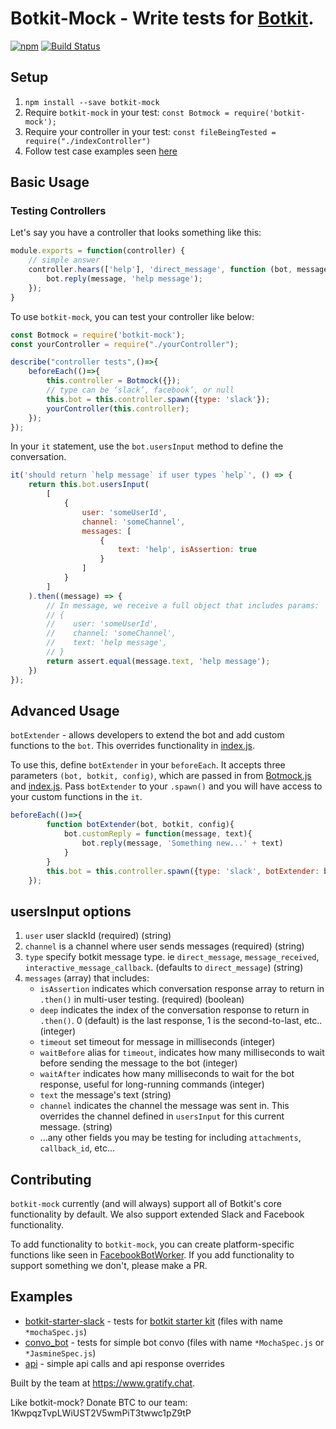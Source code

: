 # Botkit-Mock - Write tests for [Botkit](https://github.com/howdyai/botkit).
[![npm](https://img.shields.io/npm/l/botkit.svg)](https://spdx.org/licenses/MIT)
[![Build Status](https://travis-ci.org/gratifyguy/botkit-mock.svg?branch=master)](https://travis-ci.org/gratifyguy/botkit-mock)


## Setup ##

1. `npm install --save botkit-mock`
2. Require `botkit-mock` in your test: `const Botmock = require('botkit-mock');`
3. Require your controller in your test: `const fileBeingTested = require("./indexController")`
4. Follow test case examples seen [here](/examples)

## Basic Usage ##

### Testing Controllers ###

Let's say you have a controller that looks something like this:

```javascript
module.exports = function(controller) {
    // simple answer
    controller.hears(['help'], 'direct_message', function (bot, message) {
        bot.reply(message, 'help message');
    });
}
```

To use `botkit-mock`, you can test your controller like below:

```javascript
const Botmock = require('botkit-mock');
const yourController = require("./yourController");

describe("controller tests",()=>{
    beforeEach(()=>{
        this.controller = Botmock({});
        // type can be ‘slack’, facebook’, or null
        this.bot = this.controller.spawn({type: 'slack'});
        yourController(this.controller);
    });
});
```

In your `it` statement, use the `bot.usersInput` method to define the conversation.

```javascript
it('should return `help message` if user types `help`', () => {
    return this.bot.usersInput(
        [
            {
                user: 'someUserId',
                channel: 'someChannel',
                messages: [
                    {
                        text: 'help', isAssertion: true
                    }
                ]
            }
        ]
    ).then((message) => {
        // In message, we receive a full object that includes params:
        // {
        //    user: 'someUserId',
        //    channel: 'someChannel',
        //    text: 'help message',
        // }
        return assert.equal(message.text, 'help message');
    })
});
```
## Advanced Usage ##

`botExtender` - allows developers to extend the bot and add custom functions to the `bot`. This overrides functionality in [index.js](https://github.com/gratifychat/botkit-mock/blob/migrate_to_botkit_core/lib/BotmockWorker.js).

To use this, define `botExtender` in your `beforeEach`. It accepts three parameters `(bot, botkit, config)`, which are passed in from [Botmock.js](https://github.com/gratifychat/botkit-mock/blob/migrate_to_botkit_core/lib/Botmock.js) and [index.js](https://github.com/gratifychat/botkit-mock/blob/migrate_to_botkit_core/lib/BotmockWorker.js). Pass `botExtender` to your `.spawn()` and you will have access to your custom functions in the `it`.

```javascript
beforeEach(()=>{
        function botExtender(bot, botkit, config){
            bot.customReply = function(message, text){
                bot.reply(message, 'Something new...' + text)
            }
        }
        this.bot = this.controller.spawn({type: 'slack', botExtender: botExtender});
    });
```

## usersInput options
1. `user` user slackId (required) (string)
2. `channel` is a channel where user sends messages (required) (string)
3. `type` specify botkit message type. ie `direct_message`, `message_received`, `interactive_message_callback`. (defaults to `direct_message`) (string)
4. `messages` (array) that includes:
    - `isAssertion` indicates which conversation response array to return in `.then()` in multi-user testing. (required) (boolean)
    - `deep` indicates the index of the conversation response to return in `.then()`. 0 (default) is the last response, 1 is the second-to-last, etc.. (integer)
    - `timeout` set timeout for message in milliseconds (integer)
    - `waitBefore` alias for `timeout`, indicates how many milliseconds to wait before sending the message to the bot (integer)
    - `waitAfter` indicates how many milliseconds to wait for the bot response, useful for long-running commands (integer)
    - `text` the message's text (string)
    - `channel` indicates the channel the message was sent in. This overrides the channel defined in `usersInput` for this current message. (string)
    - ...any other fields you may be testing for including `attachments`, `callback_id`, etc...


## Contributing ##
`botkit-mock` currently (and will always) support all of Botkit's core functionality by default. We also support extended Slack and Facebook functionality. 

To add functionality to `botkit-mock`, you can create platform-specific functions like seen in [FacebookBotWorker](https://github.com/gratifychat/botkit-mock/blob/3f74a87d16cfa432dcc42c191c6e5542cc3c393f/lib/FacebookBotWorker/index.js). If you add functionality to support something we don't, please make a PR.

## Examples ##

- [botkit-starter-slack](examples/botkit-starter-slack) - tests for [botkit starter kit](https://github.com/howdyai/botkit-starter-slack) (files with name `*mochaSpec.js`)
- [convo_bot](examples/convo_bot) - tests for simple bot convo  (files with name `*MochaSpec.js` or `*JasmineSpec.js`)
- [api](tests/slack/updateApiResponsesSpec.js) - simple api calls and api response overrides


Built by the team at https://www.gratify.chat.

Like botkit-mock? Donate BTC to our team: 1KwpqzTvpLWiUST2V5wmPiT3twwc1pZ9tP

